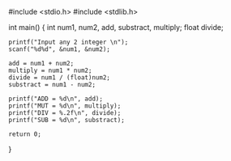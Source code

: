 #include <stdio.h>
#include <stdlib.h>

int main()
{
    int num1, num2, add, substract, multiply;
    float divide;

    printf("Input any 2 integer \n");
    scanf("%d%d", &num1, &num2);

    add = num1 + num2;
    multiply = num1 * num2;
    divide = num1 / (float)num2;
    substract = num1 - num2;

    printf("ADD = %d\n", add);
    printf("MUT = %d\n", multiply);
    printf("DIV = %.2f\n", divide);
    printf("SUB = %d\n", substract);

    return 0;
}

